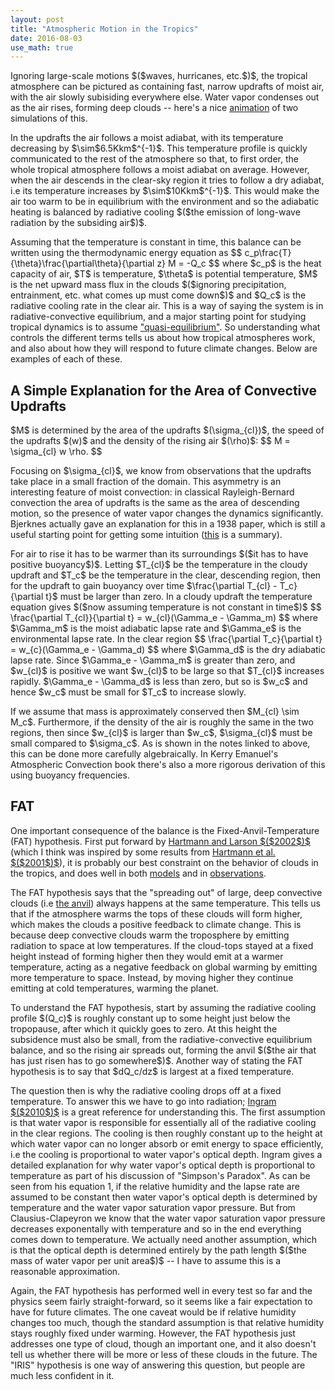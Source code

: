```yaml
---
layout: post
title: "Atmospheric Motion in the Tropics"
date: 2016-08-03
use_math: true
---
```


<p>Ignoring large-scale motions $($waves, hurricanes, etc.$)$, the tropical atmosphere can be pictured as containing fast, narrow updrafts of moist air, with the air slowly subisiding everywhere else. Water vapor condenses out as the air rises, forming deep clouds -- here's a nice <a href="https://www.youtube.com/watch?v=B6oHLiVtPnQ">animation</a> of two simulations of this.</p>

<p>In the updrafts the air follows a moist adiabat, with its temperature decreasing by $\sim$6.5Kkm$^{-1}$. This temperature profile is quickly communicated to the rest of the atmosphere so that, to first order, the whole tropical atmosphere follows a moist adiabat on average. However, when the air descends in the clear-sky region it tries to follow a dry adiabat, i.e its temperature increases by $\sim$10Kkm$^{-1}$. This would make the air too warm to be in equilibrium with the environment and so the adiabatic heating is balanced by radiative cooling $($the emission of long-wave radiation by the subsiding air$)$.</p>

<p>Assuming that the temperature is constant in time, this balance can be written using the thermodynamic energy equation as
$$
c_p\frac{T}{\theta}\frac{\partial\theta}{\partial z} M = -Q_c
$$ 
where $c_p$ is the heat capacity of air, $T$ is temperature, $\theta$ is potential temperature, $M$ is the net upward mass flux in the clouds $($ignoring precipitation, entrainment, etc. what comes up must come down$)$ and $Q_c$ is the radiative cooling rate in the clear air. This is a way of saying the system is in radiative-convective equilibrium, and a major starting point for studying tropical dynamics is to assume <a href="ftp://texmex.mit.edu/ftp/pub/emanuel/PAPERS/chapter7.pdf">"quasi-equilibrium"</a>. So understanding what controls the different terms tells us about how tropical atmospheres work, and also about how they will respond to future climate changes. Below are examples of each of these.</p>

<h2>A Simple Explanation for the Area of Convective Updrafts</h2>

<p>$M$ is determined by the area of the updrafts $(\sigma_{cl})$, the speed of the updrafts $(w)$ and the density of the rising air $(\rho)$:
$$
M = \sigma_{cl} w \rho.
$$ 
<p>Focusing on $\sigma_{cl}$, we know from observations that the updrafts take place in a small fraction of the domain. This asymmetry is an interesting feature of moist convection: in classical Rayleigh-Bernard convection the area of updrafts is the same as the area of descending motion, so the presence of water vapor changes the dynamics significantly. Bjerknes actually gave an explanation for this in a 1938 paper, which is still a useful starting point for getting some intuition (<a href="http://isites.harvard.edu/fs/docs/icb.topic1031576.files/Bjerknes_1938.pdf">this</a> is a summary).</p>

<p>For air to rise it has to be warmer than its surroundings $($it has to have positive buoyancy$)$. Letting $T_{cl}$ be the temperature in the cloudy updraft and $T_c$ be the temperature in the clear, descending region, then for the updraft to gain buoyancy over time $\frac{\partial T_{cl} - T_c}{\partial t}$ must be larger than zero. In a cloudy updraft the temperature equation gives $($now assuming temperature is not constant in time$)$
$$
\frac{\partial T_{cl}}{\partial t} = w_{cl}(\Gamma_e - \Gamma_m)
$$ 
where $\Gamma_m$ is the moist adiabatic lapse rate and $\Gamma_e$ is the environmental lapse rate. In the clear region
$$
\frac{\partial T_c}{\partial t} = w_{c}(\Gamma_e - \Gamma_d)
$$ 
where $\Gamma_d$ is the dry adiabatic lapse rate. Since $\Gamma_e - \Gamma_m$ is greater than zero, and $w_{cl}$ is positive we want $w_{cl}$ to be large so that $T_{cl}$ increases rapidly. $\Gamma_e - \Gamma_d$ is less than zero, but so is $w_c$ and hence $w_c$ must be small for $T_c$ to increase slowly.</p>

<p>If we assume that mass is approximately conserved then $M_{cl} \sim M_c$. Furthermore, if the density of the air is roughly the same in the two regions, then since $w_{cl}$ is larger than $w_c$, $\sigma_{cl}$ must be small compared to $\sigma_c$. As is shown in the notes linked to above, this can be done more carefully algebraically. In Kerry Emanuel's Atmospheric Convection book there's also a more rigorous derivation of this using buoyancy frequencies.</p>


<h2>FAT</h2>

<p>One important consequence of the balance is the Fixed-Anvil-Temperature (FAT) hypothesis. First put forward by <a href="http://www-k12.atmos.washington.edu/~dennis/Hartmann_Larson_2002GRL.pdf">Hartmann and Larson $($2002$)$</a> (which I think was inspired by some results from <a href="http://onlinelibrary.wiley.com/doi/10.1029/2000GL012833/abstract">Hartmann et al. $($2001$)$</a>), it is probably our best constraint on the behavior of clouds in the tropics, and does well in both <a href="http://www.people.fas.harvard.edu/~kuang/Kuang&Hartmann2007.pdf"> models</a> and in <a href="http://www.atmos.washington.edu/~dennis/Zelinka_HartmannJGR11.pdf">observations</a>. </p>

<p>The FAT hypothesis says that the "spreading out" of large, deep convective clouds (i.e <a href="https://www.google.com/imgres?imgurl=https://upload.wikimedia.org/wikipedia/commons/thumb/3/3a/A_Classic_Anvil_Cloud_Over_Europe.jpg/300px-A_Classic_Anvil_Cloud_Over_Europe.jpg&imgrefurl=https://en.wikipedia.org/wiki/Cumulonimbus_incus&h=200&w=300&tbnid=cQvrvsGH38-F_M:&tbnh=160&tbnw=240&docid=Xj2J-On_9nnJQM&usg=__ORZOhUvA6jfd0XyosYQbW57ZfxM=&sa=X&ved=0ahUKEwjxw-DNz43OAhWh1IMKHTP7AMwQ9QEIIDAA">the anvil</a>) always happens at the same temperature. This tells us that if the atmosphere warms the tops of these clouds will form higher, which makes the clouds a positive feedback to climate change. This is because deep convective clouds warm the troposphere by emitting radiation to space at low temperatures. If the cloud-tops stayed at a fixed height instead of forming higher then they would emit at a warmer temperature, acting as a negative feedback on global warming by emitting more temperature to space. Instead, by moving higher they continue emitting at cold temperatures, warming the planet.</p>

<p>To understand the FAT hypothesis, start by assuming the radiative cooling profile $(Q_c)$ is roughly constant up to some height just below the tropopause, after which it quickly goes to zero. At this height the subsidence must also be small, from the radiative-convective equilibrium balance, and so the rising air spreads out, forming the anvil $($the air that has just risen has to go somewhere$)$. Another way of stating the FAT hypothesis is to say that $dQ_c/dz$ is largest at a fixed temperature. </p> 

<p>The question then is why the radiative cooling drops off at a fixed temperature. To answer this we have to go into radiation; <a href="http://onlinelibrary.wiley.com/doi/10.1002/qj.546/pdf">Ingram $($2010$)$</a> is a great reference for understanding this. The first assumption is that water vapor is responsible for essentially all of the radiative cooling in the clear regions. The cooling is then roughly constant up to the height at which water vapor can no longer absorb or emit energy to space efficiently, i.e the cooling is proportional to water vapor's optical depth. Ingram gives a detailed explanation for why water vapor's optical depth is proportional to temperature as part of his discussion of "Simpson's Paradox". As can be seen from his equation 1, if the relative humidity and the lapse rate are assumed to be constant then water vapor's optical depth is determined by temperature and the water vapor saturation vapor pressure. But from Clausius-Clapeyron we know that the water vapor saturation vapor pressure decreases exponentally with temperature and so in the end everything comes down to temperature. We actually need another assumption, which is that the optical depth is determined entirely by the path length $($the mass of water vapor per unit area$)$ -- I have to assume this is a reasonable approximation.</p> 

<p>Again, the FAT hypothesis has performed well in every test so far and the physics seem fairly straight-forward, so it seems like a fair expectation to have for future climates. The one caveat would be if relative humidity changes too much, though the standard assumption is that relative humidity stays roughly fixed under warming. However, the FAT hypothesis just addresses one type of cloud, though an important one, and it also doesn't tell us whether there will be more or less of these clouds in the future. The "IRIS" hypothesis is one way of answering this question, but people are much less confident in it.</p>

